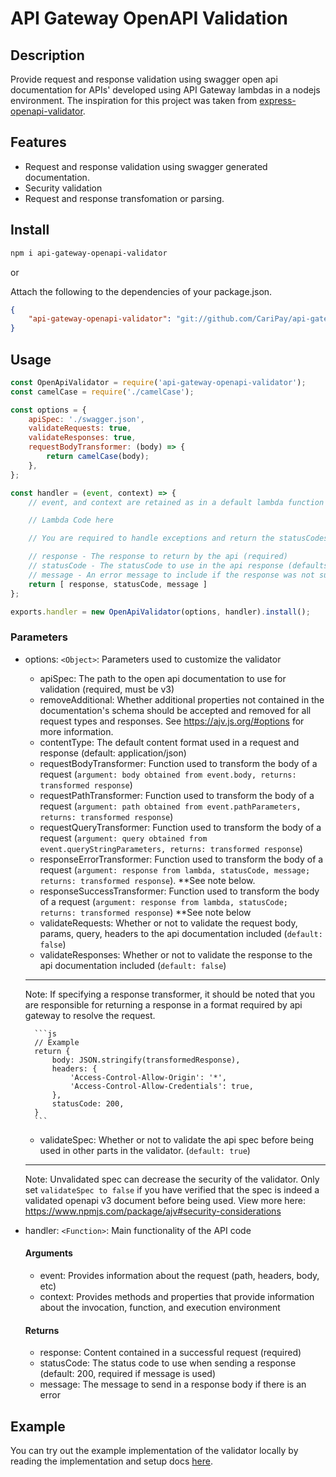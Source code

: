 # API Gateway OpenAPI Validation

## Description

Provide request and response validation using swagger open api documentation for APIs' developed using API Gateway lambdas in a nodejs environment. The inspiration for this project was taken from [express-openapi-validator](https://github.com/cdimascio/express-openapi-validator).

## Features

- Request and response validation using swagger generated documentation.
- Security validation
- Request and response transfomation or parsing.

## Install

```bash
npm i api-gateway-openapi-validator
```

or

Attach the following to the dependencies of your package.json.
```json
{
    "api-gateway-openapi-validator": "git://github.com/CariPay/api-gateway-openapi-validator.git#branch_name" 
}
```

## Usage

```js
const OpenApiValidator = require('api-gateway-openapi-validator');
const camelCase = require('./camelCase');

const options = {
    apiSpec: './swagger.json',
    validateRequests: true,
    validateResponses: true,
    requestBodyTransformer: (body) => {
        return camelCase(body);
    },
};

const handler = (event, context) => {
    // event, and context are retained as in a default lambda function

    // Lambda Code here

    // You are required to handle exceptions and return the statusCodes to use, else the a default response will be returned with a statusCode of 500

    // response - The response to return by the api (required)
    // statusCode - The statusCode to use in the api response (defaults to 200)
    // message - An error message to include if the response was not successful (optional)
    return [ response, statusCode, message ]
};

exports.handler = new OpenApiValidator(options, handler).install();
```

### Parameters

- options: `<Object>`: Parameters used to customize the validator

    - apiSpec: The path to the open api documentation to use for validation (required, must be v3)
    - removeAdditional: Whether additional properties not contained in the documentation's schema should be accepted and removed for all request types and responses. See https://ajv.js.org/#options for more information.
    - contentType: The default content format used in a request and response (default: application/json)
    - requestBodyTransformer: Function used to transform the body of a request (`argument: body obtained from event.body, returns: transformed response`)
    - requestPathTransformer: Function used to transform the body of a request (`argument: path obtained from event.pathParameters, returns: transformed response`)
    - requestQueryTransformer: Function used to transform the body of a request (`argument: query obtained from event.queryStringParameters, returns: transformed response`)
    - responseErrorTransformer: Function used to transform the body of a request (`argument: response from lambda, statusCode, message; returns: transformed response`). **See note below.
    - responseSuccessTransformer: Function used to transform the body of a request (`argument: response from lambda, statusCode; returns: transformed response`) **See note below
    - validateRequests: Whether or not to validate the request body, params, query, headers to the api documentation included (`default: false`)
    - validateResponses: Whether or not to validate the response to the api documentation included (`default: false`)

    ***
    Note: If specifying a response transformer, it should be noted that you are responsible for returning a response in a format required by api gateway to resolve the request.

        ```js
        // Example
        return {
            body: JSON.stringify(transformedResponse),
            headers: {
                'Access-Control-Allow-Origin': '*',
                'Access-Control-Allow-Credentials': true,
            },
            statusCode: 200,
        }
        ```
    - validateSpec: Whether or not to validate the api spec before being used in other parts in the validator. (`default: true`)
    ***
    Note: Unvalidated spec can decrease the security of the validator. Only set `validateSpec to false` if you have verified that the spec is indeed a validated openapi v3 document before being used. View more here: https://www.npmjs.com/package/ajv#security-considerations
- handler: `<Function>`: Main functionality of the API code
    #### Arguments
    - event: Provides information about the request (path, headers, body, etc)
    - context: Provides methods and properties that provide information about the invocation, function, and execution environment

    #### Returns
    - response: Content contained in a successful request (required)
    - statusCode: The status code to use when sending a response (default: 200, required if message is used)
    - message: The message to send in a response body if there is an error

## Example

You can try out the example implementation of the validator locally by reading the implementation and setup docs [here](./examples/README.md).